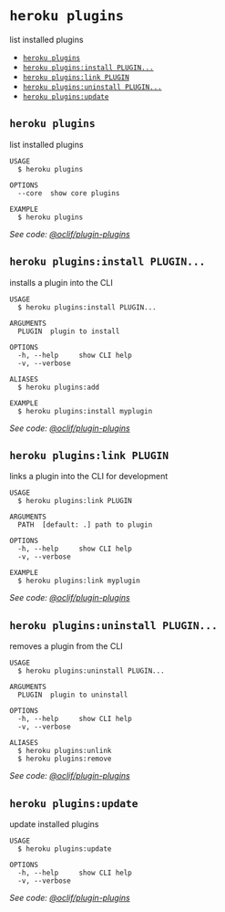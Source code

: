 `heroku plugins`
================

list installed plugins
* [`heroku plugins`](#heroku-plugins)
* [`heroku plugins:install PLUGIN...`](#heroku-pluginsinstall-plugin)
* [`heroku plugins:link PLUGIN`](#heroku-pluginslink-plugin)
* [`heroku plugins:uninstall PLUGIN...`](#heroku-pluginsuninstall-plugin)
* [`heroku plugins:update`](#heroku-pluginsupdate)

## `heroku plugins`

list installed plugins

```
USAGE
  $ heroku plugins

OPTIONS
  --core  show core plugins

EXAMPLE
  $ heroku plugins
```

_See code: [@oclif/plugin-plugins](https://github.com/oclif/plugin-plugins/blob/v1.2.1/src/commands/plugins.ts)_

## `heroku plugins:install PLUGIN...`

installs a plugin into the CLI

```
USAGE
  $ heroku plugins:install PLUGIN...

ARGUMENTS
  PLUGIN  plugin to install

OPTIONS
  -h, --help     show CLI help
  -v, --verbose

ALIASES
  $ heroku plugins:add

EXAMPLE
  $ heroku plugins:install myplugin
```

_See code: [@oclif/plugin-plugins](https://github.com/oclif/plugin-plugins/blob/v1.2.1/src/commands/plugins/install.ts)_

## `heroku plugins:link PLUGIN`

links a plugin into the CLI for development

```
USAGE
  $ heroku plugins:link PLUGIN

ARGUMENTS
  PATH  [default: .] path to plugin

OPTIONS
  -h, --help     show CLI help
  -v, --verbose

EXAMPLE
  $ heroku plugins:link myplugin
```

_See code: [@oclif/plugin-plugins](https://github.com/oclif/plugin-plugins/blob/v1.2.1/src/commands/plugins/link.ts)_

## `heroku plugins:uninstall PLUGIN...`

removes a plugin from the CLI

```
USAGE
  $ heroku plugins:uninstall PLUGIN...

ARGUMENTS
  PLUGIN  plugin to uninstall

OPTIONS
  -h, --help     show CLI help
  -v, --verbose

ALIASES
  $ heroku plugins:unlink
  $ heroku plugins:remove
```

_See code: [@oclif/plugin-plugins](https://github.com/oclif/plugin-plugins/blob/v1.2.1/src/commands/plugins/uninstall.ts)_

## `heroku plugins:update`

update installed plugins

```
USAGE
  $ heroku plugins:update

OPTIONS
  -h, --help     show CLI help
  -v, --verbose
```

_See code: [@oclif/plugin-plugins](https://github.com/oclif/plugin-plugins/blob/v1.2.1/src/commands/plugins/update.ts)_
